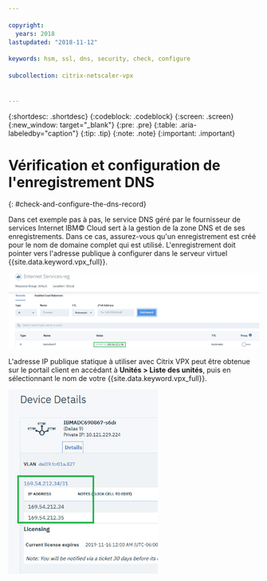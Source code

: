 ```yaml
---

copyright:
  years: 2018
lastupdated: "2018-11-12"

keywords: hsm, ssl, dns, security, check, configure

subcollection: citrix-netscaler-vpx


---
```


{:shortdesc: .shortdesc}
{:codeblock: .codeblock}
{:screen: .screen}
{:new_window: target="_blank"}
{:pre: .pre}
{:table: .aria-labeledby="caption"}
{:tip: .tip}
{:note: .note}
{:important: .important}

# Vérification et configuration de l'enregistrement DNS
{: #check-and-configure-the-dns-record}

Dans cet exemple pas à pas, le service DNS géré par le fournisseur de services Internet IBM© Cloud sert à la gestion de la zone DNS et de ses enregistrements. Dans ce cas, assurez-vous qu'un enregistrement est créé pour le nom de domaine complet qui est utilisé. L'enregistrement doit pointer vers l'adresse publique à configurer dans le serveur virtuel {{site.data.keyword.vpx_full}}.

<img src="images/12-add-record.png" alt="dessin" style="width: 700px;"/>

L'adresse IP publique statique à utiliser avec Citrix VPX peut être obtenue sur le portail client en accédant à **Unités > Liste des unités**, puis en sélectionnant le nom de votre {{site.data.keyword.vpx_full}}.

<img src="images/13-check-ip.png" alt="dessin" style="width: 300px;"/>
